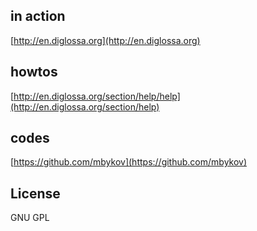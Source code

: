 ## in action

[http://en.diglossa.org](http://en.diglossa.org)


## howtos

[http://en.diglossa.org/section/help/help](http://en.diglossa.org/section/help)

## codes

[https://github.com/mbykov](https://github.com/mbykov)

## License

  GNU GPL
